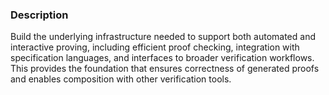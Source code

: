 ### Description

Build the underlying infrastructure needed to support both automated and interactive proving, including efficient proof checking, integration with specification languages, and interfaces to broader verification workflows. This provides the foundation that ensures correctness of generated proofs and enables composition with other verification tools.
